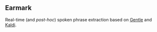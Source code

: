 ## Earmark

Real-time (and *post-hoc*) spoken phrase extraction based on [Gentle](https://lowerquality.com/gentle) and [Kaldi](http://kaldi-asr.org).

